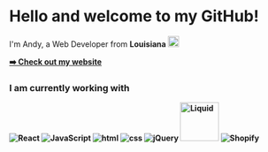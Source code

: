 
<h1> Hello and welcome to my GitHub! </h1>

<p>I'm Andy, a Web Developer from <b>Louisiana <img src="https://user-images.githubusercontent.com/108532998/177368578-a72a36d7-aec0-4849-9778-fa88371ac8ad.png" width="20"/></p>
<p><a href="https://andrewlachin.dev/">➡️ Check out my website</a></p>
<h3>I am currently working with</h3>
<p>
  <img alt="React" src="https://img.shields.io/badge/React-20232A?style=for-the-badge&logo=react&logoColor=61DAFB" />
  <img alt="JavaScript" src="https://img.shields.io/badge/JavaScript-F7DF1E?style=for-the-badge&logo=javascript&logoColor=black" />
  <img alt="html" src="https://img.shields.io/badge/HTML-239120?style=for-the-badge&logo=html5&logoColor=white" />
  <img alt="css" src="https://img.shields.io/badge/CSS-239120?&style=for-the-badge&logo=css3&logoColor=white" />
  <img alt="jQuery" src="https://img.shields.io/badge/jQuery-0769AD?style=for-the-badge&logo=jquery&logoColor=white" />
  <img alt="Liquid" src="https://cdn.shopify.com/s/files/1/0533/2089/files/Shopify-liquid.jpg?v=1585598279&width=1024" width="70"/>
  <img alt="Shopify" src="https://img.shields.io/static/v1?style=for-the-badge&message=Shopify&color=222222&logo=Shopify&logoColor=7AB55C&label=" />
</p>
